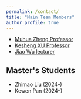 ```yaml
---
permalink: /contact/
title: "Main Team Members"
author_profile: true
---
```


* [Muhua Zheng Professor](https://phy.ujs.edu.cn/info/1074/4811.htm)
* [Kesheng XU Professor](https://phy.ujs.edu.cn/info/1076/4799.htm)
* [Jiao Wu lecturer](https://math.ujs.edu.cn/info/1073/15583.htm)

## Master's Students

- Zhimao Liu (2024–)
- Kewen Pan (2024–)


<!--
# Postdoc
* Jiaxin Qian (2025-)
  
# PhD
* Zidong Cui (2024-)
* Fangfang Wang (joint, 2023-)

# Master
* Zhimao Liu (2024-)
* Kewen Pan (2024-)
  
# Research assistant
* Lu Zhong (2024-)
* Wenli Duan (2024-)
* Yifei Zhao (2024-)

# Undergraduates
* Kefan Cao (2024-)
* Qingyang Gao (2024-)
* Honghao Hu (2024-)
* Juntian Huang (2024-)
* Haiqi Lu (2024-)

# Alumni:

# Undergraduates
* Chris Dong (2021-2024, Master at Beijing Normal University)
* [Zequn Lin](https://linzequn17.github.io/) (2021-2024, PhD at Westlake University)
* Haoxian Liu (2021-2024, Master at Beijing Normal University)
* Zhaofan Lu (2021-2024, Teaching at middle school)
* Runzhi Kong (2021-2024, Master at Hong Kong University of Science and Technology)
* Hua Tu (2021-2024, Master at Beijing Normal University)
* [Jiayu Weng](https://scholar.google.com/citations?user=KZGlHNIAAAAJ&hl=en&oi=ao) (2021-2024, PhD at University of Hong Kong)
* Haotian Xie (2021-2024, Master at University of Hong Kong)
* Rappy Zhu (2021-2024, Master at University of Electronic Science and Technology of China)
* Yuming Ye (2022-2024)
* Han Zhang (2022-2024)

# Visitors:
-->